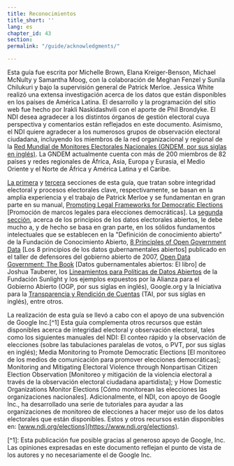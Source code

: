 ```yaml
---
title: Reconocimientos
title_short: ''
lang: es
chapter_id: 43
section: 
permalink: "/guide/acknowledgments/"

---
```

Esta guía fue escrita por Michelle Brown, Elana Kreiger-Benson, Michael McNulty y Samantha Moog, con la colaboración de Meghan Fenzel y Sunila Chilukuri y bajo la supervisión general de Patrick Merloe. Jessica White realizó una extensa investigación acerca de los datos que están disponibles en los países de América Latina. El desarrollo y la programación del sitio web fue hecho por Irakli Naskidashvili con el aporte de Phil Brondyke. El NDI desea agradecer a los distintos órganos de gestión electoral cuya perspectiva y comentarios están reflejados en este documento. Asimismo, el NDI quiere agradecer a los numerosos grupos de observación electoral ciudadana, incluyendo los miembros de la red organizacional y regional de la [Red Mundial de Monitores Electorales Nacionales (GNDEM, por sus siglas en inglés)](http://www.gndem.org/). La GNDEM actualmente cuenta con más de 200 miembros de 82 países y redes regionales de África, Asia, Europa y Eurasia, el Medio Oriente y el Norte de África y América Latina y el Caribe.

[La primera](/es/guide/electoral-integrity/) y [tercera](/es/guide/key-categories/) secciones de esta guía, que tratan sobre integridad electoral y procesos electorales clave, respectivamente, se basan en la amplia experiencia y el trabajo de Patrick Merloe y se fundamentan en gran parte en su manual, [Promoting Legal Frameworks for Democratic Elections](https://www.ndi.org/files/2404_ww_elect_legalframeworks_093008.pdf) \[Promoción de marcos legales para elecciones democráticas\]. La [segunda sección](/es/guide/principles/), acerca de los principios de los datos electorales abiertos, le debe mucho a, y de hecho se basa en gran parte, en los sólidos fundamentos intelectuales que se establecen en la "Definición de conocimiento abierto" de la Fundación de Conocimiento Abierto, [8 Principles of Open Government Data](https://public.resource.org/8_principles.html) \[Los 8 principios de los datos gubernamentales abiertos\] publicado en el taller de defensores del gobierno abierto de 2007, [Open Data Government: The Book](https://opengovdata.io/) \[Datos gubernamentales abiertos: El libro\] de Joshua Tauberer, los [Lineamientos para Políticas de Datos Abiertos](http://sunlightfoundation.com/opendataguidelines/es/) de la Fundación Sunlight y los ejemplos expuestos por la Alianza para el Gobierno Abierto (OGP, por sus siglas en inglés), Google.org y la Iniciativa para la [Transparencia y Rendición de Cuentas](http://www.transparency-initiative.org/) (TAI, por sus siglas en inglés), entre otros.

La realización de esta guía se llevó a cabo con el apoyo de una subvención de Google Inc.\[^1\] Esta guía complementa otros recursos que están disponibles acerca de integridad electoral y observación electoral, tales como los siguientes manuales del NDI: El conteo rápido y la observación de elecciones (sobre las tabulaciones paralelas de votos, o PVT, por sus siglas en inglés); Media Monitoring to Promote Democratic Elections \[El monitoreo de los medios de comunicación para promover elecciones democráticas\]; Monitoring and Mitigating Electoral Violence through Nonpartisan Citizen Election Observation \[Monitoreo y mitigación de la violencia electoral a través de la observación electoral ciudadana apartidista\]; y How Domestic Organizations Monitor Elections \[Cómo monitorean las elecciones las organizaciones nacionales\]. Adicionalmente, el NDI, con apoyo de Google Inc., ha desarrollado una serie de tutoriales para ayudar a las organizaciones de monitoreo de elecciones a hacer mejor uso de los datos electorales que están disponibles. Estos y otros recursos están disponibles en: [www.ndi.org/elections](https://www.ndi.org/elections).

\[^1\]: Esta publicación fue posible gracias al generoso apoyo de Google, Inc. Las opiniones expresadas en este documento reflejan el punto de vista de los autores y no necesariamente el de Google Inc.